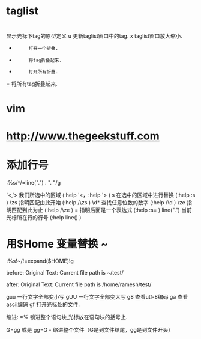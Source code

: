 #
# taglist
# 

<space>    显示光标下tag的原型定义
u          更新taglist窗口中的tag.
x          taglist窗口放大缩小.
+          打开一个折叠.
-          将tag折叠起来.
*          打开所有折叠.
=          将所有tag折叠起来.


#
# vim
#
# http://www.thegeekstuff.com

# 添加行号
:%s/^/\=line(".") . ". "/g

'<,'>        我们所选中的区域 (:help '<，:help '> )
s            在选中的区域中进行替换 (:help :s )
\zs          指明匹配由此开始 (:help /\zs )
\d*          查找任意位数的数字 (:help /\d )
\ze          指明匹配到此为止 (:help /\ze )
\=           指明后面是一个表达式 (:help :s\= )
line(".")    当前光标所在行的行号 (:help line() )

# 用$Home 变量替换 ~
:%s!\~/!\=expand($HOME)!g

before:
Original Text: Current file path is ~/test/

after:
Original Text: Current file path is  /home/ramesh/test/



guu    一行文字全部变小写
gUU    一行文字全部变大写
g8     查看utf-8编码
ga     查看ascii编码
gf     打开光标处的文件.




缩进:
=% 锁进整个语句块,光标放在语句块的括号上.


G=gg 或是 gg=G  - 缩进整个文件（G是到文件结尾，gg是到文件开头）
